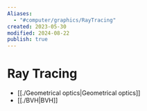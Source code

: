 ```yaml
---
Aliases:
  - "#computer/graphics/RayTracing"
created: 2023-05-30
modified: 2024-08-22
publish: true
---
```


# Ray Tracing
- [[./Geometrical optics|Geometrical optics]]
- [[./BVH|BVH]]